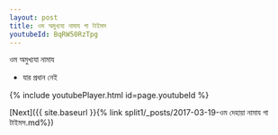 ```yaml
---
layout: post
title: ওম অমুখ্যযা নামায গা টাইমস
youtubeId: BqRW50RzTpg
---
```

 
 
 ওম অমুখ্যযা নামায  
 
 -  যার প্রধান নেই 
 
  
 
  
 
 
 
 
 
 


{% include youtubePlayer.html id=page.youtubeId %}
 
[Next]({{ site.baseurl }}{% link  split1/_posts/2017-03-19-ওম দেহায়া নামায গা টাইমস.md%})
 
